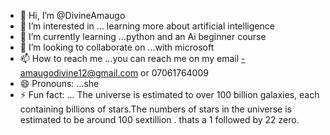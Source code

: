 - 👋 Hi, I’m @DivineAmaugo
- 👀 I’m interested in ... learning more about artificial intelligence
- 🌱 I’m currently learning ...python and an Ai beginner course
- 💞️ I’m looking to collaborate on ...with microsoft
- 📫 How to reach me ...you can reach me on my email -amaugodivine12@gmail.com or 07061764009
- 😄 Pronouns: ...she
- ⚡ Fun fact: ... The universe is estimated to over 100 billion galaxies, each containing billions of stars.The numbers of stars in the universe is estimated to be around 100 sextillion . thats a 1 followed by 22 zero.

<!---
DivineAmaugo/DivineAmaugo is a ✨ special ✨ repository because its `README.md` (this file) appears on your GitHub profile.
You can click the Preview link to take a look at your changes.
--->
